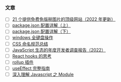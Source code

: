 ### 文章

- [ ] [21 个提供免费免版税图片的顶级网站（2022 年更新）](https://morethandigital.info/zh-hans/mianfei-mianbanshuidetupian-gedingjiwangzhan-niangengxin/)
- [ ] [package.json 配置详解（上）](https://juejin.cn/post/7027293182249402405)
- [ ] [package.json 配置详解（下）](https://juejin.cn/post/7027715934097801252)
- [ ] [windows 全键盘操作](https://www.cnblogs.com/tianshug/p/10890683.html)
- [ ] [CSS 命名规范总结](https://jiandanxinli.github.io/2016-08-11.html)
- [ ] [JavaScript 生态的年度开发者调查报告（2022）](https://stateofjs.com/zh-hans/)
- [ ] [React hooks 的思考](https://2019.wattenberger.com/blog/react-hooks)
- [ ] [rollup 插件](https://github.com/rollup/plugins)
- [ ] [useEffect 完整指南](https://overreacted.io/zh-hans/a-complete-guide-to-useeffect/)
- [ ] [深入理解 Javascript 之 Module](https://darjun.github.io/2018/12/20/javascript-module/)
